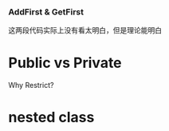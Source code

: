 ### AddFirst & GetFirst

这两段代码实际上没有看太明白，但是理论能明白

# Public vs Private

Why Restrict?

# nested class

